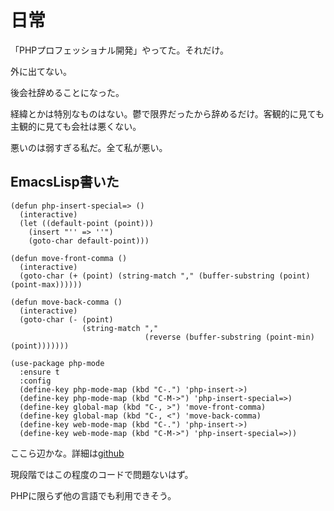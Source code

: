 # 日常

「PHPプロフェッショナル開発」やってた。それだけ。

外に出てない。

後会社辞めることになった。

経緯とかは特別なものはない。鬱で限界だったから辞めるだけ。客観的に見ても主観的に見ても会社は悪くない。

悪いのは弱すぎる私だ。全て私が悪い。

## EmacsLisp書いた

```
(defun php-insert-special=> ()
  (interactive)
  (let ((default-point (point)))
	(insert "'' => ''")
	(goto-char default-point)))

(defun move-front-comma ()
  (interactive)
  (goto-char (+ (point) (string-match "," (buffer-substring (point) (point-max))))))

(defun move-back-comma ()
  (interactive)
  (goto-char (- (point)
				(string-match ","
							  (reverse (buffer-substring (point-min) (point)))))))

(use-package php-mode
  :ensure t
  :config
  (define-key php-mode-map (kbd "C-.") 'php-insert->)
  (define-key php-mode-map (kbd "C-M->") 'php-insert-special=>)
  (define-key global-map (kbd "C-, >") 'move-front-comma)
  (define-key global-map (kbd "C-, <") 'move-back-comma)
  (define-key web-mode-map (kbd "C-.") 'php-insert->)
  (define-key web-mode-map (kbd "C-M->") 'php-insert-special=>))

```

ここら辺かな。詳細は[github](https://github.com/wasuken/.emacs.d/blob/master/init.el)

現段階ではこの程度のコードで問題ないはず。

PHPに限らず他の言語でも利用できそう。
